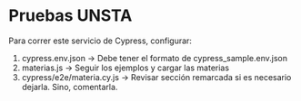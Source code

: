# Pruebas UNSTA

Para correr este servicio de Cypress, configurar:

1. cypress.env.json -> Debe tener el formato de cypress_sample.env.json
2. materias.js -> Seguir los ejemplos y cargar las materias
3. cypress/e2e/materia.cy.js -> Revisar sección remarcada si es necesario dejarla. Sino, comentarla.